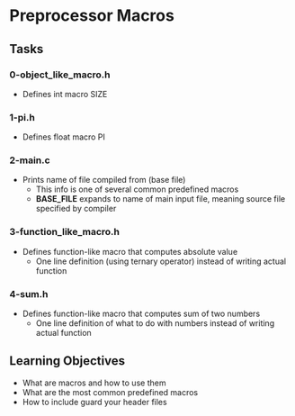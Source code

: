 # Preprocessor Macros

## Tasks

### 0-object_like_macro.h
- Defines int macro SIZE

### 1-pi.h
- Defines float macro PI

### 2-main.c
- Prints name of file compiled from (base file)
	 - This info is one of several common predefined macros
	 - __BASE_FILE__ expands to name of main input file, meaning source file specified by compiler

### 3-function_like_macro.h
- Defines function-like macro that computes absolute value
	- One line definition (using ternary operator) instead of writing actual function

### 4-sum.h
- Defines function-like macro that computes sum of two numbers
	- One line definition of what to do with numbers instead of writing actual function

## Learning Objectives

- What are macros and how to use them
- What are the most common predefined macros
- How to include guard your header files
